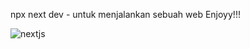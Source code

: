 npx next dev - untuk menjalankan sebuah web
 Enjoyy!!!
 
 ![nextjs](https://user-images.githubusercontent.com/106230421/210924136-b47343de-1b6e-4646-b0b0-19c964cbe8d9.PNG)

